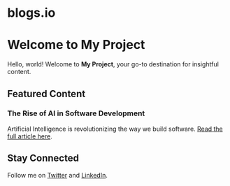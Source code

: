# blogs.io
# Welcome to My Project

Hello, world! Welcome to **My Project**, your go-to destination for insightful content.

## Featured Content

### The Rise of AI in Software Development
Artificial Intelligence is revolutionizing the way we build software. [Read the full article here](https://example.com/my-blog-post).

## Stay Connected

Follow me on [Twitter](https://twitter.com/yourhandle) and [LinkedIn](https://linkedin.com/in/yourprofile).
